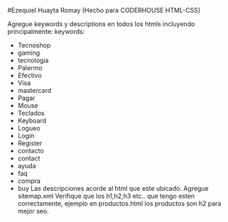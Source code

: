 #Ezequiel Huayta Romay (Hecho para CODERHOUSE HTML-CSS)

Agregue keywords y descriptions en todos los htmls incluyendo principalmente:
keywords:
- Tecnoshop
- gaming
- tecnologia
- Palermo
- Efectivo
- Visa
- mastercard
- Pagar
- Mouse
- Teclados
- Keyboard
- Logueo
- Login
- Register
- contacto
- contact
- ayuda
- faq
- compra
- buy
Las descripciones acorde al html que este ubicado.
Agregue sitemap.xml
Verifique que los h1,h2,h3 etc.. que tengo esten correctamente, ejemplo en productos.html los productos son h2 para mejor seo.
